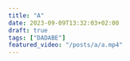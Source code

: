 ```yaml
---
title: "A"
date: 2023-09-09T13:32:03+02:00
draft: true
tags: ["DADABE"]
featured_video: "/posts/a/a.mp4"
---
```


